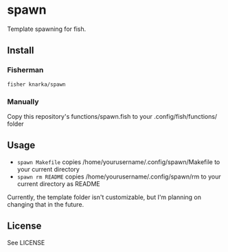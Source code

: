 # spawn
Template spawning for fish.

## Install
### Fisherman
`fisher knarka/spawn`

### Manually
Copy this repository's functions/spawn.fish to your .config/fish/functions/ folder

## Usage
* `spawn Makefile` copies /home/yourusername/.config/spawn/Makefile to your current directory
* `spawn rm README` copies /home/yourusername/.config/spawn/rm to your current directory as README

Currently, the template folder isn't customizable, but I'm planning on changing that in the future.

## License
See LICENSE
